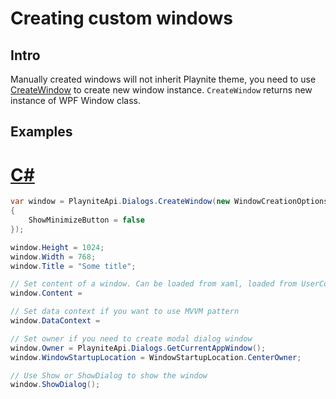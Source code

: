 Creating custom windows
=====================

Intro
---------------------

Manually created windows will not inherit Playnite theme, you need to use [CreateWindow](xref:Playnite.SDK.IDialogsFactory.CreateWindow(Playnite.SDK.WindowCreationOptions)) to create new window instance. `CreateWindow` returns new instance of WPF Window class.

Examples
---------------------

# [C#](#tab/csharp)
```csharp
var window = PlayniteApi.Dialogs.CreateWindow(new WindowCreationOptions
{
    ShowMinimizeButton = false
});

window.Height = 1024;
window.Width = 768;
window.Title = "Some title";

// Set content of a window. Can be loaded from xaml, loaded from UserControl or created from code behind
window.Content = 

// Set data context if you want to use MVVM pattern
window.DataContext = 

// Set owner if you need to create modal dialog window
window.Owner = PlayniteApi.Dialogs.GetCurrentAppWindow();
window.WindowStartupLocation = WindowStartupLocation.CenterOwner;

// Use Show or ShowDialog to show the window
window.ShowDialog();
```
